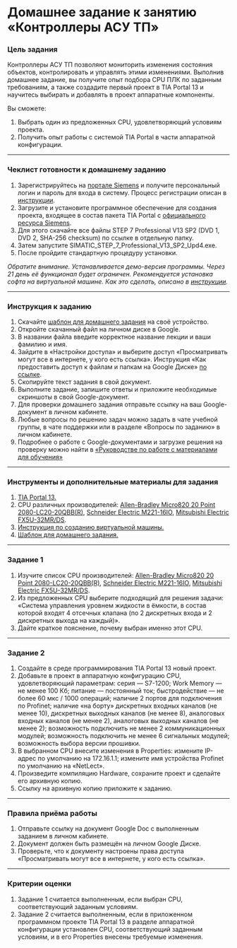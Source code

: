 # Домашнее задание к занятию «Контроллеры АСУ ТП»

### Цель задания

Контроллеры АСУ ТП позволяют мониторить изменения состояния объектов, контролировать и управлять этими изменениями. Выполнив домашнее задание, вы получите опыт подбора CPU ПЛК по заданным требованиям, а также создадите первый проект в TIA Portal 13 и научитесь выбирать и добавлять в проект аппаратные компоненты.

Вы сможете:

1. Выбрать один из предложенных CPU, удовлетворяющий условиям проекта.
2. Получить опыт работы с системой TIA Portal в части аппаратной конфигурации.

------

### Чеклист готовности к домашнему заданию

1. Зарегистрируйтесь на [портале Siemens](https://mall.industry.siemens.com/goos/WelcomePage.aspx?regionUrl=/ru&language=ru) и получите персональный логин и пароль для входа в систему. Процесс регистрации описан в [инструкции](https://u.netology.ru/backend/uploads/lms/content_assets/file/338/%D0%98%D0%BD%D1%81%D1%82%D1%80%D1%83%D0%BA%D1%86%D0%B8%D1%8F_%D0%BF%D0%BE_%D1%80%D0%B5%D0%B3%D0%B8%D1%81%D1%82%D1%80%D0%B0%D1%86%D0%B8%D0%B8_%D0%BD%D0%B0_%D0%BF%D0%BE%D1%80%D1%82%D0%B0%D0%BB%D0%B5_Siemens.pptx).
2. Загрузите и установите программное обеспечение для создания проекта, входящее в состав пакета TIA Portal с [официального ресурса Siemens](https://support.industry.siemens.com/cs/document/78793685/simatic-step-7-(tia-portal)-v13-trial-download?dti=0&lc=en-DE).
3. Для этого скачайте все файлы STEP 7 Professional V13 SP2 (DVD 1, DVD 2, SHA-256 checksum) по ссылке в отдельную папку.
4. Затем запустите SIMATIC_STEP_7_Professional_V13_SP2_Upd4.exe.
5. После пройдите стандартную процедуру установки.

*Обратите внимание. Устанавливается демо-версия программы. Через 21 день её функционал будет ограничен. Рекомендуется установка софта на виртуальной машине. Как это сделать, описано в [инструкции](https://u.netology.ru/backend/uploads/lms/content_assets/file/339/%D0%98%D0%BD%D1%81%D1%82%D1%80%D1%83%D0%BA%D1%86%D0%B8%D1%8F_%D0%BF%D0%BE_%D1%81%D0%BE%D0%B7%D0%B4%D0%B0%D0%BD%D0%B8%D1%8E_%D0%B2%D0%B8%D1%80%D1%82%D1%83%D0%B0%D0%BB%D1%8C%D0%BD%D0%BE%D0%B9_%D0%BC%D0%B0%D1%88%D0%B8%D0%BD%D1%8B_%D0%B8_%D0%BE%D1%82%D0%BA%D0%B0%D1%82%D1%83.pptx).*

------

### Инструкция к заданию

1. Скачайте [шаблон для домашнего задания](https://u.netology.ru/backend/uploads/lms/content_assets/file/340/%D0%A8%D0%B0%D0%B1%D0%BB%D0%BE%D0%BD_%D0%B4%D0%BB%D1%8F_%D0%B4%D0%BE%D0%BC%D0%B0%D1%88%D0%BD%D0%B5%D0%B3%D0%BE_%D0%B7%D0%B0%D0%B4%D0%B0%D0%BD%D0%B8%D1%8F__%D0%9A%D0%BE%D0%BD%D1%82%D1%80%D0%BE%D0%BB%D0%BB%D0%B5%D1%80%D1%8B_%D0%90%D0%A1%D0%A3_%D0%A2%D0%9F__-_%D0%A4%D0%B0%D0%BC%D0%B8%D0%BB%D0%B8%D1%8F_%D0%98%D0%BC%D1%8F__%D0%A1%D0%94%D0%95%D0%9B%D0%90%D0%99%D0%A2%D0%95_%D0%9A%D0%9E%D0%9F%D0%98%D0%AE_.docx) на своё устройство.
2. Откройте скачанный файл на личном диске в Google.
3. В названии файла введите корректное название лекции и ваши фамилию и имя.
4. Зайдите в «Настройки доступа» и выберите доступ «Просматривать могут все в интернете, у кого есть ссылка». Инструкция «Как предоставить доступ к файлам и папкам на Google Диске» [по ссылке](https://support.google.com/docs/answer/2494822?hl=ru&co=GENIE.Platform%3DDesktop).
5. Скопируйте текст задания в свой документ.
6. Выполните задание, запишите ответы и приложите необходимые скриншоты в свой Google-документ.
7. Для проверки домашнего задания отправьте ссылку на ваш Google-документ в личном кабинете.
8. Любые вопросы по решению задач можно задать в чате учебной группы, в чате поддержки или в разделе «Вопросы по заданию» в личном кабинете.
9. Подробнее о работе с Google-документами и загрузке решения на проверку можно найти в [«Руководстве по работе с материалами для обучения»](https://l.netology.ru/instruktsiya-po-materialami-dlya-obucheniya)


------

### Инструменты и дополнительные материалы для задания

1. [TIA Portal 13.](https://support.industry.siemens.com/cs/document/109745155/simatic-step-7-including-plcsim-v13-sp2-trial-download?dti=0&lc=en-WW)
2. CPU различных производителей: [Allen-Bradley Micro820 20 Point 2080-LC20-20QBB(R)](https://klinkmann.ru/download/?file=7961&el=17586&section=rockwell-automation), [Schneider Electric M221-16IO](https://www.se.com/ru/ru/product/download-pdf/TM221CE16R), [Mitsubishi Electric FX5U-32MR/DS](https://ru.mitsubishielectric.com/fa/products/cnt/plc/plcf/cpu-module/fx5u-32mr-ds.html).
3. [Инструкция по созданию виртуальной машины.](https://u.netology.ru/backend/uploads/lms/content_assets/file/339/%D0%98%D0%BD%D1%81%D1%82%D1%80%D1%83%D0%BA%D1%86%D0%B8%D1%8F_%D0%BF%D0%BE_%D1%81%D0%BE%D0%B7%D0%B4%D0%B0%D0%BD%D0%B8%D1%8E_%D0%B2%D0%B8%D1%80%D1%82%D1%83%D0%B0%D0%BB%D1%8C%D0%BD%D0%BE%D0%B9_%D0%BC%D0%B0%D1%88%D0%B8%D0%BD%D1%8B_%D0%B8_%D0%BE%D1%82%D0%BA%D0%B0%D1%82%D1%83.pptx)
4. [Шаблон для домашнего задания.](https://u.netology.ru/backend/uploads/lms/content_assets/file/340/%D0%A8%D0%B0%D0%B1%D0%BB%D0%BE%D0%BD_%D0%B4%D0%BB%D1%8F_%D0%B4%D0%BE%D0%BC%D0%B0%D1%88%D0%BD%D0%B5%D0%B3%D0%BE_%D0%B7%D0%B0%D0%B4%D0%B0%D0%BD%D0%B8%D1%8F__%D0%9A%D0%BE%D0%BD%D1%82%D1%80%D0%BE%D0%BB%D0%BB%D0%B5%D1%80%D1%8B_%D0%90%D0%A1%D0%A3_%D0%A2%D0%9F__-_%D0%A4%D0%B0%D0%BC%D0%B8%D0%BB%D0%B8%D1%8F_%D0%98%D0%BC%D1%8F__%D0%A1%D0%94%D0%95%D0%9B%D0%90%D0%99%D0%A2%D0%95_%D0%9A%D0%9E%D0%9F%D0%98%D0%AE_.docx)

------

### Задание 1

1. Изучите список CPU производителей: [Allen-Bradley Micro820 20 Point 2080-LC20-20QBB(R)](https://klinkmann.ru/download/?file=7961&el=17586&section=rockwell-automation), [Schneider Electric M221-16IO](https://www.se.com/ru/ru/product/download-pdf/TM221CE16R), [Mitsubishi Electric FX5U-32MR/DS](https://ru.mitsubishielectric.com/fa/products/cnt/plc/plcf/cpu-module/fx5u-32mr-ds.html).
2. Из предложенных CPU выберите подходящий для решения задачи: «Система управления уровнем жидкости в ёмкости, в состав которой входят 4 отсечных клапана (по 2 дискретных входа и 2 дискретных выхода на каждый)».
3. Дайте краткое пояснение, почему выбран именно этот CPU.


------

### Задание 2

1. Создайте в среде программирования TIA Portal 13 новый проект.
2. Добавьте в проект в аппаратную конфигурацию CPU, удовлетворяющий параметрам: серия — S7-1200; Work Memory — не менее 100 Кб; питание — постоянный ток; быстродействие — не более 60 мкс / 1000 операций; наличие 2 портов для подключения по Profinet; наличие «на борту» дискретных входных каналов (не менее 10), дискретных выходных каналов (не менее 8), аналоговых входных каналов (не менее 2), аналоговых выходных каналов (не менее 2); возможность подключить не менее 2 коммуникационных модулей; возможность подключить не менее 6 сигнальных модулей; возможность выбора версии прошивки.
3. В выбранном CPU внесите изменения в Properties: измените IP-адрес по умолчанию на 172.16.1.1; измените имя устройства Profinet по умолчанию на «NetLect».
4. Произведите компиляцию Hardware, сохраните проект и сделайте его архивную копию.
5. Ссылку на архивную копию приложите к заданию.

------

### Правила приёма работы

1. Отправьте ссылку на документ Google Doc с выполненным заданием в личном кабинете.
2. Документ должен быть размещён на личном Google Диске.
3. Проверьте, что к документу настроены права доступа «Просматривать могут все в интернете, у кого есть ссылка».

------

### Критерии оценки

1. Задание 1 считается выполненным, если выбран CPU, соответствующий заданным условиям.
2. Задание 2 считается выполненным, если в приложенном программном проекте TIA Portal 13 в разделе аппаратной конфигурации установлен CPU, соответствующий заданным условиям, и в его Properties внесены требуемые изменения.



